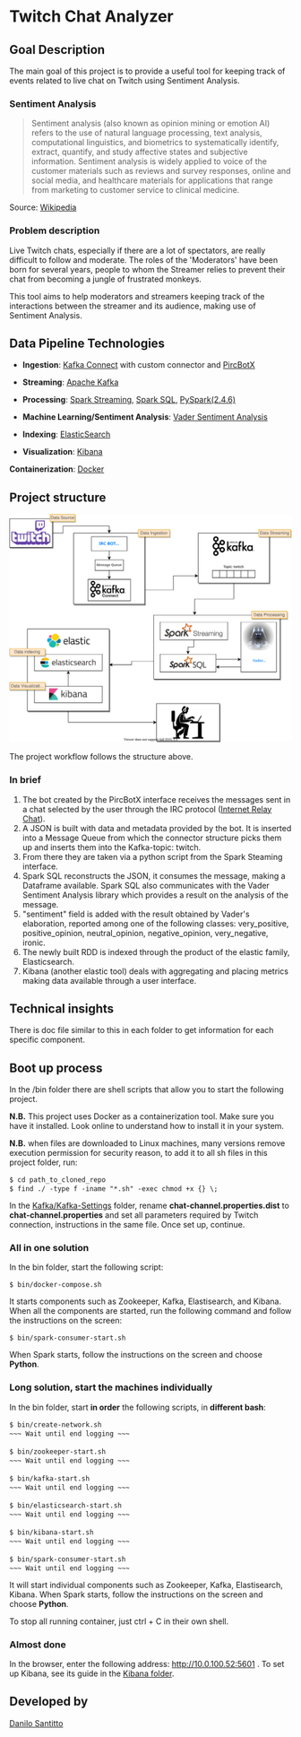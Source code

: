 # Twitch Chat Analyzer
## Goal Description
The main goal of this project is to provide a useful tool for keeping track of events related to live chat on Twitch using Sentiment Analysis.

### Sentiment Analysis
>Sentiment analysis (also known as opinion mining or emotion AI) refers to the use of natural language processing, text analysis, computational linguistics, and biometrics to systematically identify, extract, quantify, and study affective states and subjective information. Sentiment analysis is widely applied to voice of the customer materials such as reviews and survey responses, online and social media, and healthcare materials for applications that range from marketing to customer service to clinical medicine.

Source: [Wikipedia](https://en.wikipedia.org/wiki/Sentiment_analysis "Sentiment analysis")

### Problem description
Live Twitch chats, especially if there are a lot of spectators, are really difficult to follow and moderate. The roles of the 'Moderators' have been born for several years, people to whom the Streamer relies to prevent their chat from becoming a jungle of frustrated monkeys.

This tool aims to help moderators and streamers keeping track of the interactions between the streamer and its audience, making use of Sentiment Analysis.

## Data Pipeline Technologies

- **Ingestion**: [Kafka Connect](https://docs.confluent.io/current/connect/index.html "Kafka Connect") with custom connector and [PircBotX](https://github.com/pircbotx/pircbotx "PircBotX")
- **Streaming**: [Apache Kafka](https://www.confluent.io/what-is-apache-kafka "Apache Kafka")
- **Processing**: [Spark Streaming](https://spark.apache.org/streaming/ "Spark Streaming"), [Spark SQL](https://spark.apache.org/sql/ "Spark SQL"), [PySpark(2.4.6)](https://spark.apache.org/docs/2.4.6/library "PySpark(2.4.6)")
- **Machine Learning/Sentiment Analysis**: [Vader Sentiment Analysis](https://pypi.org/project/vaderSentiment/ "Vader Sentiment Analysis")

- **Indexing**: [ElasticSearch](https://www.elastic.co/what-is/elasticsearch "ElasticSearch")  
- **Visualization**: [Kibana](https://www.elastic.co/what-is/kibana "Kibana") 

**Containerization**: [Docker]( https://www.docker.com "Docker")

## Project structure
<p align="center"><img src="docs/img/twitch_chat _analyzer_workflow.svg" alt="workflow" width="800"/></p>

The project workflow follows the structure above.
### In brief
1. The bot created by the PircBotX interface receives the messages sent in a chat selected by the user through the IRC protocol ([Internet Relay Chat](https://en.wikipedia.org/wiki/Internet_Relay_Chat "IRC")). 
2. A JSON is built with data and metadata provided by the bot. It is inserted into a Message Queue from which the connector structure picks them up and inserts them into the Kafka-topic: twitch. 
3. From there they are taken via a python script from the Spark Steaming interface. 
4. Spark SQL reconstructs the JSON, it consumes the message, making a Dataframe available. Spark SQL also communicates with the Vader Sentiment Analysis library which provides a result on the analysis of the message. 
5. "sentiment" field is added with the result obtained by Vader's elaboration, reported among one of the following classes: very_positive, positive_opinion, neutral_opinion, negative_opinion, very_negative, ironic. 
6. The newly built RDD is indexed through the product of the elastic family, Elasticsearch. 
7. Kibana (another elastic tool) deals with aggregating and placing metrics making data available through a user interface.

## Technical insights
There is doc file similar to this in each folder to get information for each specific component.

## Boot up process
In the /bin folder there are shell scripts that allow you to start the following project.

**N.B.** This project uses Docker as a containerization tool. Make sure you have it installed. Look online to understand how to install it in your system.

**N.B.** when files are downloaded to Linux machines, many versions remove execution permission for security reason, to add it to all sh files in this project folder, run:

```shell
$ cd path_to_cloned_repo
$ find ./ -type f -iname "*.sh" -exec chmod +x {} \;
```
In the [Kafka/Kafka-Settings](https://github.com/Warcreed/Tap-Project/tree/master/Kafka/Kafka-Settings "Kafka-Settings") folder, rename **chat-channel.properties.dist** to **chat-channel.properties** and set all parameters required by Twitch connection, instructions in the same file. Once set up, continue.

### All in one solution

In the bin folder, start the following script:
```shell
$ bin/docker-compose.sh
```
It starts components such as Zookeeper, Kafka, Elastisearch, and Kibana. When all the components are started, run the following command and follow the instructions on the screen:
```shell
$ bin/spark-consumer-start.sh
```
When Spark starts, follow the instructions on the screen and choose **Python**.

### Long solution, start the machines individually

In the bin folder, start **in order** the following scripts, in **different bash**:
```shell
$ bin/create-network.sh
~~~ Wait until end logging ~~~

$ bin/zookeeper-start.sh
~~~ Wait until end logging ~~~

$ bin/kafka-start.sh
~~~ Wait until end logging ~~~

$ bin/elasticsearch-start.sh
~~~ Wait until end logging ~~~

$ bin/kibana-start.sh
~~~ Wait until end logging ~~~

$ bin/spark-consumer-start.sh
~~~ Wait until end logging ~~~
```
It will start individual components such as Zookeeper, Kafka, Elastisearch, Kibana.
When Spark starts, follow the instructions on the screen and choose **Python**.

To stop all running container, just ctrl + C in their own shell.

### Almost done
In the browser, enter the following address:  http://10.0.100.52:5601 .
To set up Kibana, see its guide in the [Kibana folder](https://github.com/Warcreed/Tap-Project/tree/master/Kibana "Kibana").

## Developed by
[Danilo Santitto](https://github.com/Warcreed "Warcreed")